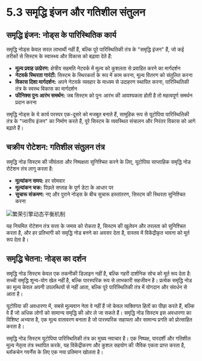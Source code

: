 # 5.3 समृद्धि इंजन और गतिशील संतुलन

## समृद्धि इंजन: नोड्स के पारिस्थितिक कार्य

समृद्धि नोड्स केवल सरल लाभार्थी नहीं हैं, बल्कि पूरे पारिस्थितिकी तंत्र के "समृद्धि इंजन" हैं, जो कई तरीकों से सिस्टम के स्वास्थ्य और विकास को बढ़ावा देते हैं:

* **मूल्य प्रवाह उत्प्रेरण:** क्षेत्रीय सहमति नेटवर्क में मूल्य को कुशलता से प्रवाहित करने का मार्गदर्शन
* **नेटवर्क स्थिरता गारंटी:** सिस्टम के स्थिरकर्ता के रूप में काम करना, मूल्य वितरण को संतुलित करना
* **विकास दिशा मार्गदर्शन:** अपने नेटवर्क व्यवहार के माध्यम से उदाहरण स्थापित करना, पारिस्थितिकी तंत्र के स्वस्थ विकास का मार्गदर्शन
* **फीनिक्स पुनः आरंभ समर्थन:** जब सिस्टम को पुनः आरंभ की आवश्यकता होती है तो महत्वपूर्ण समर्थन प्रदान करना

समृद्धि नोड्स के ये कार्य परस्पर एक-दूसरे को मजबूत बनाते हैं, सामूहिक रूप से यूटोपिया पारिस्थितिकी तंत्र के "ज्वारीय इंजन" का निर्माण करते हैं, पूरे सिस्टम के व्यवस्थित संचालन और निरंतर विकास को आगे बढ़ाते हैं।

## चक्रीय रोटेशन: गतिशील संतुलन तंत्र

समृद्धि नोड सिस्टम की जीवंतता और निष्पक्षता सुनिश्चित करने के लिए, यूटोपिया साप्ताहिक समृद्धि नोड रोटेशन तंत्र लागू करता है:

* **मूल्यांकन समय:** हर सोमवार
* **मूल्यांकन चक्र:** पिछले सप्ताह के पूर्ण डेटा के आधार पर
* **सुचारू संक्रमण:** नए और पुराने नोड्स के बीच सुचारू हस्तांतरण, सिस्टम की स्थिरता सुनिश्चित करना

![繁荣引擎动态平衡机制](/images/图14.svg)

यह नियमित रोटेशन तंत्र सत्ता के जमाव को रोकता है, सिस्टम की खुलेपन और तरलता को सुनिश्चित करता है, और हर प्रतिभागी को समृद्धि नोड बनने का अवसर देता है, वास्तव में विकेंद्रीकृत भावना को मूर्त रूप देता है।

## समृद्धि चेतना: नोड्स का दर्शन

समृद्धि नोड सिस्टम केवल एक तकनीकी डिज़ाइन नहीं है, बल्कि गहरी दार्शनिक सोच को मूर्त रूप देता है: सच्ची समृद्धि शून्य-योग खेल नहीं है, बल्कि पारस्परिक रूप से लाभकारी सहजीवन है। प्रत्येक समृद्धि नोड का मूल्य केवल अपनी उपलब्धियों से नहीं आता, बल्कि पूरे पारिस्थितिकी तंत्र में योगदान और संवर्धन से आता है।

यूटोपिया की अवधारणा में, सबसे मूल्यवान नेता वे नहीं हैं जो केवल व्यक्तिगत हितों का पीछा करते हैं, बल्कि वे हैं जो अधिक लोगों को सामान्य समृद्धि की ओर ले जा सकते हैं। समृद्धि नोड सिस्टम इस अवधारणा का विशिष्ट अभ्यास है, एक मूल्य वातावरण बनाता है जो पारस्परिक सहायता और सामान्य प्रगति को प्रोत्साहित करता है।

समृद्धि नोड सिस्टम यूटोपिया पारिस्थितिकी तंत्र का मुख्य नवाचार है। एक निष्पक्ष, पारदर्शी और गतिशील मूल्य नेतृत्व तंत्र स्थापित करके, यह विकेंद्रीकरण और कुशल सहयोग की जैविक एकता प्राप्त करता है, ब्लॉकचेन गवर्नेंस के लिए एक नया प्रतिमान खोलता है।